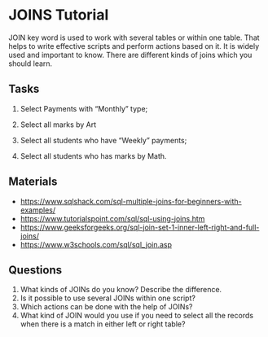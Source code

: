 # JOINS Tutorial
JOIN key word is used to work with several tables or within one table. That helps to write effective scripts and perform actions based on it.
It is widely used and important to know. 
There are different kinds of joins which you should learn. 

## Tasks
1) Select Payments with “Monthly” type; 

2) Select all marks by Art 

3) Select all students who have “Weekly” payments; 

4) Select all students who has marks by Math. 

## Materials
- https://www.sqlshack.com/sql-multiple-joins-for-beginners-with-examples/ 
- https://www.tutorialspoint.com/sql/sql-using-joins.htm 
- https://www.geeksforgeeks.org/sql-join-set-1-inner-left-right-and-full-joins/
- https://www.w3schools.com/sql/sql_join.asp

## Questions
1. What kinds of JOINs do you know? Describe the difference.
2. Is it possible to use several JOINs within one script?
3. Which actions can be done with the help of JOINs?
4. What kind of JOIN would you use if you need to select all the records when there is a match in either left or right table?  
